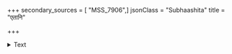 +++
secondary_sources = [ "MSS_7906",]
jsonClass = "Subhaashita"
title = "एतानि"

+++

<details><summary>Text</summary>

एतानि क्रतुपृष्ठवेदिविलुठद्विप्राणि वातप्रमी- च्छन्नोपान्ततरूणि पश्य दधते पुण्याश्रमाणि श्रियम्।  
यान्युत्क्षिप्य मनः पराञ्चति परं नारायणाराधन- श्रद्धामोदितमेकदैव धनिकद्वारे च दारेषु च॥
</details>
